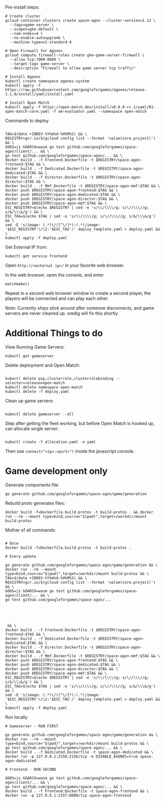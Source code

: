 Pre-install steps:
```
# Create cluster
gcloud container clusters create space-agon --cluster-version=1.12 \
  --tags=game-server \
  --scopes=gke-default \
  --num-nodes=4 \
  --no-enable-autoupgrade \
  --machine-type=n1-standard-4

# Open Firewall for Agones
gcloud compute firewall-rules create gke-game-server-firewall \
  --allow tcp:7000-8000 \
  --target-tags game-server \
  --description "Firewall to allow game server tcp traffic"

# Install Agones
kubectl create namespace agones-system
kubectl apply -f https://raw.githubusercontent.com/googleforgames/agones/release-1.1.0/install/yaml/install.yaml

# Install Open Match
kubectl apply -f https://open-match.dev/install/v0.8.0-rc.1/yaml/01-open-match-core.yaml -f om-evaluator.yaml --namespace open-match

```

Commands to deploy
```

TAG=$(date +INDEV-%Y%m%d-%H%M%S) && \
REGISTRY=gcr.io/$(gcloud config list --format 'value(core.project)') && \
GOOS=js GOARCH=wasm go test github.com/googleforgames/space-agon/client/... && \
go test github.com/googleforgames/space-agon/... && \
docker build . -f Frontend.Dockerfile -t $REGISTRY/space-agon-frontend:$TAG && \
docker build . -f Dedicated.Dockerfile -t $REGISTRY/space-agon-dedicated:$TAG && \
docker build . -f Director.Dockerfile -t $REGISTRY/space-agon-director:$TAG && \
docker build . -f Mmf.Dockerfile -t $REGISTRY/space-agon-mmf:$TAG && \
docker push $REGISTRY/space-agon-frontend:$TAG && \
docker push $REGISTRY/space-agon-dedicated:$TAG && \
docker push $REGISTRY/space-agon-director:$TAG && \
docker push $REGISTRY/space-agon-mmf:$TAG && \
ESC_REGISTRY=$(echo $REGISTRY | sed -e 's/\\/\\\\/g; s/\//\\\//g; s/&/\\\&/g') && \
ESC_TAG=$(echo $TAG | sed -e 's/\\/\\\\/g; s/\//\\\//g; s/&/\\\&/g') && \
sed -E 's/image: (.*)\/([^\/]*):(.*)/image: '$ESC_REGISTRY'\/\2:'$ESC_TAG'/' deploy_template.yaml > deploy.yaml && \
kubectl apply -f deploy.yaml

```

Get External IP from:
```
kubectl get service frontend
```

Open `http://<external ip>/` in your favorite web browser.

In the web browser, open the console, and enter
```
matchmake()
```

Repeat in a second web browser window to create a second player, the players
will be connected and can play each other.


Note: Currently ships stick around after someone disconnects, and game servers
are never cleaned up.  sredig will fix this shortly.

# Additional Things to do

View Running Game Servers:
```
kubectl get gameserver
```

Delete deployment and Open Match:
```

kubectl delete psp,clusterrole,clusterrolebinding --selector=release=open-match
kubectl delete namespace open-match
kubectl delete -f deploy.yaml 

```

Clean up game servers:
```

kubectl delete gameserver --all

```

Step after getting the fleet working, but before Open Match is hooked up, can allocate single server:
```

kubectl create -f allocation.yaml -o yaml

```
Then use `connect("<ip>:<port>")` inside the javascript console.

# Game development only

Generate components file:
```
go generate github.com/googleforgames/space-agon/game/generation
```

Rebuild proto generates files:
```
docker build -f=Dockerfile.build-protos -t build-protos . && docker run --rm --mount type=bind,source="$(pwd)",target=/workdir/mount build-protos
```

Mother of all commands:
```

# Once
docker build -f=Dockerfile.build-protos -t build-protos . 

# Every update

go generate github.com/googleforgames/space-agon/game/generation && \
docker run --rm --mount type=bind,source="$(pwd)",target=/workdir/mount build-protos && \
TAG=$(date +INDEV-%Y%m%d-%H%M%S) && \
REGISTRY=gcr.io/$(gcloud config list --format 'value(core.project)') && \
GOOS=js GOARCH=wasm go test github.com/googleforgames/space-agon/client/... && \
go test github.com/googleforgames/space-agon/...





 && \
docker build . -f Frontend.Dockerfile -t $REGISTRY/space-agon-frontend:$TAG && \
docker build . -f Dedicated.Dockerfile -t $REGISTRY/space-agon-dedicated:$TAG && \
docker build . -f Director.Dockerfile -t $REGISTRY/space-agon-director:$TAG && \
docker build . -f Mmf.Dockerfile -t $REGISTRY/space-agon-mmf:$TAG && \
docker push $REGISTRY/space-agon-frontend:$TAG && \
docker push $REGISTRY/space-agon-dedicated:$TAG && \
docker push $REGISTRY/space-agon-director:$TAG && \
docker push $REGISTRY/space-agon-mmf:$TAG && \
ESC_REGISTRY=$(echo $REGISTRY | sed -e 's/\\/\\\\/g; s/\//\\\//g; s/&/\\\&/g') && \
ESC_TAG=$(echo $TAG | sed -e 's/\\/\\\\/g; s/\//\\\//g; s/&/\\\&/g') && \
sed -E 's/image: (.*)\/([^\/]*):(.*)/image: '$ESC_REGISTRY'\/\2:'$ESC_TAG'/' deploy_template.yaml > deploy.yaml && \
kubectl apply -f deploy.yaml
```

Run locally
```
# Gameserver - RUN FIRST

go generate github.com/googleforgames/space-agon/game/generation && \
docker run --rm --mount type=bind,source="$(pwd)",target=/workdir/mount build-protos && \
go test github.com/googleforgames/space-agon/... && \
docker build . -f Dedicated.Dockerfile -t space-agon-dedicated && \
docker run -p 127.0.0.1:2156:2156/tcp -e DISABLE_AGONES=true space-agon-dedicated

# Frontend - RUN SECOND

GOOS=js GOARCH=wasm go test github.com/googleforgames/space-agon/client/... && \
go test github.com/googleforgames/space-agon/... && \
docker build . -f Frontend.Dockerfile -t space-agon-frontend && \
docker run -p 127.0.0.1:2157:8080/tcp space-agon-frontend

```